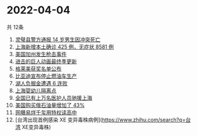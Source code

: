 # 2022-04-04
  共 12条

  <!-- BEGIN -->
  <!-- 最后更新时间:Mon Apr 04 2022 03:32:51 GMT+0000 (Coordinated Universal Time) -->
  1. [灵璧县警方通报 14 岁男生因冲突死亡](https://www.zhihu.com/search?q=灵璧渔沟中学事件)
1. [上海新增本土确诊 425 例，无症状 8581 例](https://www.zhihu.com/search?q=上海新增)
1. [美国加州发生枪击事件](https://www.zhihu.com/search?q=加州枪击)
1. [进击的巨人动画最终季更新](https://www.zhihu.com/search?q=进击的巨人)
1. [格莱美获奖名单公布](https://www.zhihu.com/search?q=格莱美)
1. [比亚迪宣布停止燃油车生产](https://www.zhihu.com/search?q=比亚迪)
1. [湖人负掘金遭遇 6 连败](https://www.zhihu.com/search?q=湖人)
1. [上海婴幼儿隔离点](https://www.zhihu.com/search?q=婴幼儿隔离点)
1. [全国已有上万名医护人员驰援上海](https://www.zhihu.com/search?q=驰援上海)
1. [美国购买俄石油量增加了 43%](https://www.zhihu.com/search?q=美国购买俄石油量增加)
1. [网曝易烊千玺用特权读高中](https://www.zhihu.com/search?q=易烊千玺特权)
1. [台湾出现首例感染 XE 变异毒株病例](https://www.zhihu.com/search?q=台湾 XE变异毒株)
  <!-- END -->
  